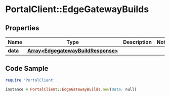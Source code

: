 # PortalClient::EdgeGatewayBuilds

## Properties

Name | Type | Description | Notes
------------ | ------------- | ------------- | -------------
**data** | [**Array&lt;EdgegatewayBuildResponse&gt;**](EdgegatewayBuildResponse.md) |  | 

## Code Sample

```ruby
require 'PortalClient'

instance = PortalClient::EdgeGatewayBuilds.new(data: null)
```


